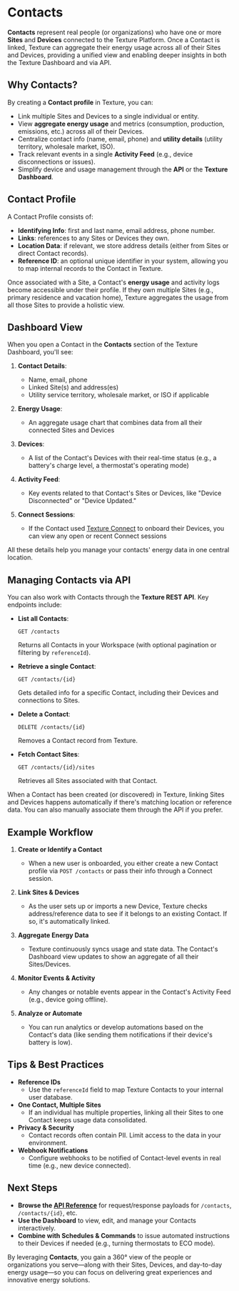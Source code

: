 ---
---

# Contacts

**Contacts** represent real people (or organizations) who have one or more **Sites** and **Devices** connected to the Texture Platform. Once a Contact is linked, Texture can aggregate their energy usage across all of their Sites and Devices, providing a unified view and enabling deeper insights in both the Texture Dashboard and via API.

## Why Contacts?

By creating a **Contact profile** in Texture, you can:
- Link multiple Sites and Devices to a single individual or entity.
- View **aggregate energy usage** and metrics (consumption, production, emissions, etc.) across all of their Devices.
- Centralize contact info (name, email, phone) and **utility details** (utility territory, wholesale market, ISO).
- Track relevant events in a single **Activity Feed** (e.g., device disconnections or issues).
- Simplify device and usage management through the **API** or the **Texture Dashboard**.

## Contact Profile

A Contact Profile consists of:
- **Identifying Info**: first and last name, email address, phone number.  
- **Links**: references to any Sites or Devices they own.  
- **Location Data**: if relevant, we store address details (either from Sites or direct Contact records).  
- **Reference ID**: an optional unique identifier in your system, allowing you to map internal records to the Contact in Texture.

Once associated with a Site, a Contact's **energy usage** and activity logs become accessible under their profile. If they own multiple Sites (e.g., primary residence and vacation home), Texture aggregates the usage from all those Sites to provide a holistic view.

## Dashboard View

When you open a Contact in the **Contacts** section of the Texture Dashboard, you'll see:

1. **Contact Details**:  
   - Name, email, phone  
   - Linked Site(s) and address(es)  
   - Utility service territory, wholesale market, or ISO if applicable  

2. **Energy Usage**:  
   - An aggregate usage chart that combines data from all their connected Sites and Devices  

3. **Devices**:  
   - A list of the Contact's Devices with their real-time status (e.g., a battery's charge level, a thermostat's operating mode)

4. **Activity Feed**:  
   - Key events related to that Contact's Sites or Devices, like "Device Disconnected" or "Device Updated."

5. **Connect Sessions**:  
   - If the Contact used [Texture Connect](/integrations/texture-connect) to onboard their Devices, you can view any open or recent Connect sessions

All these details help you manage your contacts' energy data in one central location.

## Managing Contacts via API

You can also work with Contacts through the **Texture REST API**. Key endpoints include:

- **List all Contacts**:
  ```http
  GET /contacts
  ```
  Returns all Contacts in your Workspace (with optional pagination or filtering by `referenceId`).

- **Retrieve a single Contact**:
  ```http
  GET /contacts/{id}
  ```
  Gets detailed info for a specific Contact, including their Devices and connections to Sites.

- **Delete a Contact**:
  ```http
  DELETE /contacts/{id}
  ```
  Removes a Contact record from Texture.

- **Fetch Contact Sites**:
  ```http
  GET /contacts/{id}/sites
  ```
  Retrieves all Sites associated with that Contact.

When a Contact has been created (or discovered) in Texture, linking Sites and Devices happens automatically if there's matching location or reference data. You can also manually associate them through the API if you prefer.

## Example Workflow

1. **Create or Identify a Contact**  
   - When a new user is onboarded, you either create a new Contact profile via `POST /contacts` or pass their info through a Connect session.

2. **Link Sites & Devices**  
   - As the user sets up or imports a new Device, Texture checks address/reference data to see if it belongs to an existing Contact. If so, it's automatically linked.

3. **Aggregate Energy Data**  
   - Texture continuously syncs usage and state data. The Contact's Dashboard view updates to show an aggregate of all their Sites/Devices.

4. **Monitor Events & Activity**  
   - Any changes or notable events appear in the Contact's Activity Feed (e.g., device going offline).

5. **Analyze or Automate**  
   - You can run analytics or develop automations based on the Contact's data (like sending them notifications if their device's battery is low).

## Tips & Best Practices

- **Reference IDs**  
  - Use the `referenceId` field to map Texture Contacts to your internal user database.  
- **One Contact, Multiple Sites**  
  - If an individual has multiple properties, linking all their Sites to one Contact keeps usage data consolidated.  
- **Privacy & Security**  
  - Contact records often contain PII. Limit access to the data in your environment.  
- **Webhook Notifications**  
  - Configure webhooks to be notified of Contact-level events in real time (e.g., new device connected).

## Next Steps

- **Browse the [API Reference](/api)** for request/response payloads for `/contacts`, `/contacts/{id}`, etc.  
- **Use the Dashboard** to view, edit, and manage your Contacts interactively.  
- **Combine with Schedules & Commands** to issue automated instructions to their Devices if needed (e.g., turning thermostats to ECO mode).

By leveraging **Contacts**, you gain a 360° view of the people or organizations you serve—along with their Sites, Devices, and day-to-day energy usage—so you can focus on delivering great experiences and innovative energy solutions.
